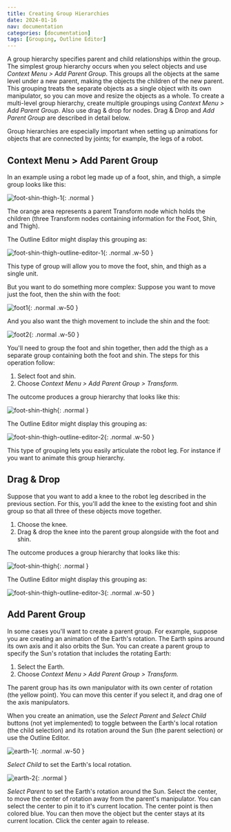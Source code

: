 ```yaml
---
title: Creating Group Hierarchies
date: 2024-01-16
nav: documentation
categories: [documentation]
tags: [Grouping, Outline Editor]
---
```

A group hierarchy specifies parent and child relationships within the group. The simplest group hierarchy occurs when you select objects and use *Context Menu > Add Parent Group*. This groups all the objects at the same level under a new parent, making the objects the children of the new parent. This grouping treats the separate objects as a single object with its own manipulator, so you can move and resize the objects as a whole. To create a multi-level group hierarchy, create multiple groupings using *Context Menu > Add Parent Group*. Also use drag & drop for nodes. Drag & Drop and *Add Parent Group* are described in detail below.

Group hierarchies are especially important when setting up animations for objects that are connected by joints; for example, the legs of a robot.

## Context Menu > Add Parent Group

In an example using a robot leg made up of a foot, shin, and thigh, a simple group looks like this:

![foot-shin-thigh-1](/assets/img/documentation/foot-shin-thigh-1.png){: .normal }

The orange area represents a parent Transform node which holds the children (three Transform nodes containing information for the Foot, Shin, and Thigh).

The Outline Editor might display this grouping as:

![foot-shin-thigh-outline-editor-1](/assets/img/documentation/foot-shin-thigh-outline-editor-1.png){: .normal .w-50 }

This type of group will allow you to move the foot, shin, and thigh as a single unit.

But you want to do something more complex: Suppose you want to move just the foot, then the shin with the foot:

![foot1](/assets/img/documentation/foot1.png){: .normal .w-50 }

And you also want the thigh movement to include the shin and the foot:

![foot2](/assets/img/documentation/foot2.png){: .normal .w-50 }

You'll need to group the foot and shin together, then add the thigh as a separate group containing both the foot and shin. The steps for this operation follow:

1. Select foot and shin.
2. Choose *Context Menu > Add Parent Group > Transform.*

The outcome produces a group hierarchy that looks like this:

![foot-shin-thigh](/assets/img/documentation/foot-shin-thigh-2.png){: .normal }

The Outline Editor might display this grouping as:

![foot-shin-thigh-outline-editor-2](/assets/img/documentation/foot-shin-thigh-outline-editor-2.png){: .normal .w-50 }

This type of grouping lets you easily articulate the robot leg. For instance if you want to animate this group hierarchy.

## Drag & Drop

Suppose that you want to add a knee to the robot leg described in the previous section. For this, you'll add the knee to the existing foot and shin group so that all three of these objects move together.

1. Choose the knee.
2. Drag & drop the knee into the parent group alongside with the foot and shin.

The outcome produces a group hierarchy that looks like this:

![foot-shin-thigh](/assets/img/documentation/foot-shin-thigh-3.png){: .normal }

The Outline Editor might display this grouping as:

![foot-shin-thigh-outline-editor-3](/assets/img/documentation/foot-shin-thigh-outline-editor-3.png){: .normal .w-50 }

## Add Parent Group

In some cases you'll want to create a parent group. For example, suppose you are creating an animation of the Earth's rotation. The Earth spins around its own axis and it also orbits the Sun. You can create a parent group to specify the Sun's rotation that includes the rotating Earth:

1. Select the Earth.
2. Choose *Context Menu > Add Parent Group > Transform.*

The parent group has its own manipulator with its own center of rotation (the yellow point). You can move this center if you select it, and drag one of the axis manipulators.

When you create an animation, use the *Select Parent* and *Select Child* buttons (not yet implemented) to toggle between the Earth's local rotation (the child selection) and its rotation around the Sun (the parent selection) or use the Outline Editor.

![earth-1](/assets/img/documentation/earth-1.png){: .normal .w-50 }

*Select Child* to set the Earth's local rotation.

![earth-2](/assets/img/documentation/earth-2.png){: .normal }

*Select Parent* to set the Earth's rotation around the Sun. Select the center, to move the center of rotation away from the parent's manipulator. You can select the center to pin it to it's current location. The center point is then colored blue. You can then move the object but the center stays at its current location. Click the center again to release.

